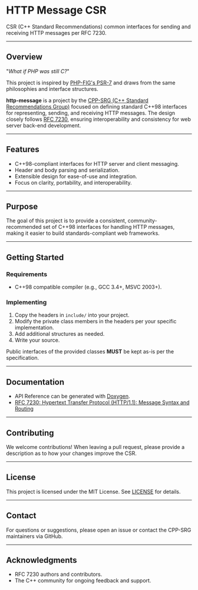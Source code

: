 # HTTP Message CSR

CSR (C++ Standard Recommendations) common interfaces for sending and receiving HTTP messages per RFC 7230.

---

## Overview

"_What if PHP was still C?_"

This project is inspired by [PHP-FIG's PSR-7](https://www.php-fig.org/psr/psr-7/) and draws from the same philosophies and interface structures.

**http-message** is a project by the [CPP-SRG (C++ Standard Recommendations Group)](https://github.com/CPP-SRG) focused on defining standard C++98 interfaces for representing, sending, and receiving HTTP messages. The design closely follows [RFC 7230](https://datatracker.ietf.org/doc/html/rfc7230), ensuring interoperability and consistency for web server back-end development.

---

## Features

* C++98-compliant interfaces for HTTP server and client messaging.
* Header and body parsing and serialization.
* Extensible design for ease-of-use and integration.
* Focus on clarity, portability, and interoperability.

---

## Purpose

The goal of this project is to provide a consistent, community-recommended set of C++98 interfaces for handling HTTP messages, making it easier to build standards-compliant web frameworks.

---

## Getting Started

### Requirements

* C++98 compatible compiler (e.g., GCC 3.4+, MSVC 2003+).

### Implementing

1. Copy the headers in `include/` into your project.
2. Modify the private class members in the headers per your specific implementation.
3. Add additional structures as needed.
4. Write your source.

Public interfaces of the provided classes **MUST** be kept as-is per the specification.

---

## Documentation

- API Reference can be generated with [Doxygen](https://www.doxygen.nl/).
- [RFC 7230: Hypertext Transfer Protocol (HTTP/1.1): Message Syntax and Routing](https://datatracker.ietf.org/doc/html/rfc7230)

---

## Contributing

We welcome contributions! When leaving a pull request, please provide a description as to how your changes improve the CSR.

---

## License

This project is licensed under the MIT License. See [LICENSE](LICENSE) for details.

---

## Contact

For questions or suggestions, please open an issue or contact the CPP-SRG maintainers via GitHub.

---

## Acknowledgments

* RFC 7230 authors and contributors.
* The C++ community for ongoing feedback and support.
